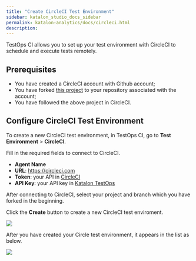 ```yaml
---
title: "Create CircleCI Test Environment"
sidebar: katalon_studio_docs_sidebar
permalink: katalon-analytics/docs/circleci.html 
description: 
---
```

TestOps CI allows you to set up your test environment with CircleCI to schedule and execute tests remotely.

## Prerequisites

- You have created a CircleCI account with Github account;
- You have forked [this project](https://github.com/katalon-studio-samples/testops-circleci-sample) to your repository associated with the account;
- You have followed the above project in CircleCI.


## Configure CircleCI Test Environment

To create a new CircleCI test environment, in TestOps CI, go to **Test Environment** > **CircleCI**.

Fill in the required fields to connect to CircleCI.

- **Agent Name**
- **URL**: https://circleci.com
- **Token**: your API in [CircleCI](https://circleci.com/account/api)
- **API Key**: your API key in [Katalon TestOps](https://analytics.katalon.com/user/apikey)

After connecting to CircleCI, select your project and branch which you have forked in the beginning.

Click the **Create** button to create a new CircleCI test enviroment.

<img src="https://github.com/katalon-studio/docs-images/raw/master/katalon-analytics/docs/circleci-agent/1-connect.png" width="" height="">

After you have created your Circle test environment, it appears in the list as below.

<img src="https://github.com/katalon-studio/docs-images/raw/master/katalon-analytics/docs/circleci-agent/2-list.png" width="" height="">
